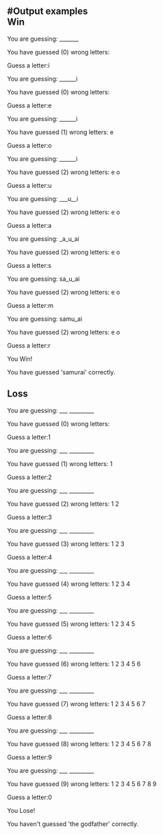 #Output examples  
Win
---------------

You are guessing: _______

You have guessed (0) wrong letters: 

Guess a letter:i

You are guessing: ______i

You have guessed (0) wrong letters: 

Guess a letter:e

You are guessing: ______i

You have guessed (1) wrong letters: e

Guess a letter:o

You are guessing: ______i

You have guessed (2) wrong letters: e o

Guess a letter:u

You are guessing: ___u__i

You have guessed (2) wrong letters: e o

Guess a letter:a

You are guessing: _a_u_ai

You have guessed (2) wrong letters: e o

Guess a letter:s

You are guessing: sa_u_ai

You have guessed (2) wrong letters: e o

Guess a letter:m

You are guessing: samu_ai

You have guessed (2) wrong letters: e o

Guess a letter:r

You Win!

You have guessed 'samurai' correctly. 

Loss
---------------

You are guessing: ___ _________

You have guessed (0) wrong letters: 

Guess a letter:1

You are guessing: ___ _________

You have guessed (1) wrong letters: 1

Guess a letter:2

You are guessing: ___ _________

You have guessed (2) wrong letters: 1 2

Guess a letter:3

You are guessing: ___ _________

You have guessed (3) wrong letters: 1 2 3

Guess a letter:4

You are guessing: ___ _________

You have guessed (4) wrong letters: 1 2 3 4

Guess a letter:5

You are guessing: ___ _________

You have guessed (5) wrong letters: 1 2 3 4 5

Guess a letter:6

You are guessing: ___ _________

You have guessed (6) wrong letters: 1 2 3 4 5 6

Guess a letter:7

You are guessing: ___ _________

You have guessed (7) wrong letters: 1 2 3 4 5 6 7

Guess a letter:8

You are guessing: ___ _________

You have guessed (8) wrong letters: 1 2 3 4 5 6 7 8

Guess a letter:9

You are guessing: ___ _________

You have guessed (9) wrong letters: 1 2 3 4 5 6 7 8 9

Guess a letter:0

You Lose!

You haven't guessed 'the godfather' correctly.


